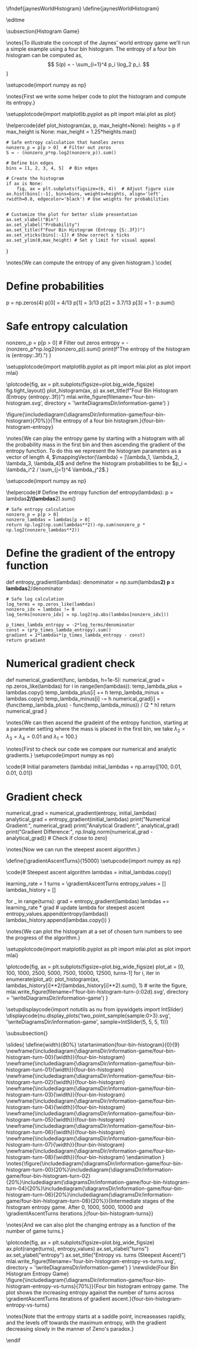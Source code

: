 \ifndef{jaynesWorldHistogram}
\define{jaynesWorldHistogram}

\editme

\subsection{Histogram Game}

\notes{To illustrate the concept of the Jaynes' world entropy game we'll run a simple example using a four bin histogram. The entropy of a four bin histogram can be computed as,
$$
S(p) = - \sum_{i=1}^4 p_i \log_2 p_i.
$$
}


\setupcode{import numpy as np}

\notes{First we write some helper code to plot the histogram and compute its entropy.}

\setupplotcode{import matplotlib.pyplot as plt
import mlai.plot as plot}

\helpercode{def plot_histogram(ax, p, max_height=None):
    heights = p
    if max_height is None:
        max_height = 1.25*heights.max()
    
    # Safe entropy calculation that handles zeros
    nonzero_p = p[p > 0]  # Filter out zeros
    S = - (nonzero_p*np.log2(nonzero_p)).sum()

    # Define bin edges
    bins = [1, 2, 3, 4, 5]  # Bin edges

    # Create the histogram
    if ax is None:
        fig, ax = plt.subplots(figsize=(6, 4))  # Adjust figure size 
    ax.hist(bins[:-1], bins=bins, weights=heights, align='left', rwidth=0.8, edgecolor='black') # Use weights for probabilities


    # Customize the plot for better slide presentation
    ax.set_xlabel("Bin")
    ax.set_ylabel("Probability")
    ax.set_title(f"Four Bin Histogram (Entropy {S:.3f})")
    ax.set_xticks(bins[:-1]) # Show correct x ticks
    ax.set_ylim(0,max_height) # Set y limit for visual appeal
}

\notes{We can compute the entropy of any given histogram.}
\code{
# Define probabilities
p = np.zeros(4)
p[0] = 4/13
p[1] = 3/13
p[2] = 3.7/13
p[3] = 1 - p.sum()

# Safe entropy calculation
nonzero_p = p[p > 0]  # Filter out zeros
entropy = - (nonzero_p*np.log2(nonzero_p)).sum()
print(f"The entropy of the histogram is {entropy:.3f}.")
}

\setupplotcode{import matplotlib.pyplot as plt
import mlai.plot as plot
import mlai}

\plotcode{fig, ax = plt.subplots(figsize=plot.big_wide_figsize)
fig.tight_layout()
plot_histogram(ax, p)
ax.set_title(f"Four Bin Histogram (Entropy {entropy:.3f})")
mlai.write_figure(filename='four-bin-histogram.svg', 
				  directory = '\writeDiagramsDir/information-game')
}

\figure{\includediagram{\diagramsDir/information-game/four-bin-histogram}{70%}}{The entropy of a four bin histogram.}{four-bin-histogram-entropy}

\notes{We can play the entropy game by starting with a histogram with all the probability mass in the first bin and then ascending the gradient of the entropy function. To do this we represent the histogram parameters as a vector of length 4, $\mappingVector{\lambda} = [\lambda_1, \lambda_2, \lambda_3, \lambda_4]$ and define the histogram probabilities to be $p_i = \lambda_i^2 / \sum_{j=1}^4 \lambda_j^2$.}

\setupcode{import numpy as np}

\helpercode{# Define the entropy function 
def entropy(lambdas):
    p = lambdas**2/(lambdas**2).sum()
    
    # Safe entropy calculation
    nonzero_p = p[p > 0]
    nonzero_lambdas = lambdas[p > 0]
    return np.log2(np.sum(lambdas**2))-np.sum(nonzero_p * np.log2(nonzero_lambdas**2))

# Define the gradient of the entropy function
def entropy_gradient(lambdas):
    denominator = np.sum(lambdas**2)
    p = lambdas**2/denominator
    
    # Safe log calculation
    log_terms = np.zeros_like(lambdas)
    nonzero_idx = lambdas != 0
    log_terms[nonzero_idx] = np.log2(np.abs(lambdas[nonzero_idx]))
    
    p_times_lambda_entropy = -2*log_terms/denominator
    const = (p*p_times_lambda_entropy).sum()
    gradient = 2*lambdas*(p_times_lambda_entropy - const)
    return gradient

# Numerical gradient check
def numerical_gradient(func, lambdas, h=1e-5):
    numerical_grad = np.zeros_like(lambdas)
    for i in range(len(lambdas)):
        temp_lambda_plus = lambdas.copy()
        temp_lambda_plus[i] += h
        temp_lambda_minus = lambdas.copy()
        temp_lambda_minus[i] -= h
        numerical_grad[i] = (func(temp_lambda_plus) - func(temp_lambda_minus)) / (2 * h)
    return numerical_grad
}

\notes{We can then ascend the gradeint of the entropy function, starting at a parameter setting where the mass is placed in the first bin, we take $\lambda_2 = \lambda_3 = \lambda_4 = 0.01$ and $\lambda_1 = 100$.}

\notes{First to check our code we compare our numerical and analytic gradients.}
\setupcode{import numpy as np}

\code{# Initial parameters (lambda)
initial_lambdas = np.array([100, 0.01, 0.01, 0.01])

# Gradient check
numerical_grad = numerical_gradient(entropy, initial_lambdas)
analytical_grad = entropy_gradient(initial_lambdas)
print("Numerical Gradient:", numerical_grad)
print("Analytical Gradient:", analytical_grad)
print("Gradient Difference:", np.linalg.norm(numerical_grad - analytical_grad))  # Check if close to zero}

\notes{Now we can run the steepest ascent algorithm.}

\define{\gradientAscentTurns}{15000}
\setupcode{import numpy as np}

\code{# Steepest ascent algorithm
lambdas = initial_lambdas.copy()

learning_rate = 1
turns = \gradientAscentTurns
entropy_values = []
lambdas_history = []

for _ in range(turns):
    grad = entropy_gradient(lambdas)
    lambdas += learning_rate * grad # update lambda for steepest ascent
    entropy_values.append(entropy(lambdas))
    lambdas_history.append(lambdas.copy())
}

\notes{We can plot the histogram at a set of chosen turn numbers to see the progress of the algorithm.}

\setupplotcode{import matplotlib.pyplot as plt
import mlai.plot as plot
import mlai}

\plotcode{fig, ax = plt.subplots(figsize=plot.big_wide_figsize)
plot_at = [0, 100, 1000, 2500, 5000, 7500, 10000, 12500, turns-1]
for i, iter in enumerate(plot_at):
    plot_histogram(ax, lambdas_history[i]**2/(lambdas_history[i]**2).sum(), 1)
    # write the figure,
    mlai.write_figure(filename=f'four-bin-histogram-turn-{i:02d}.svg', 
					  directory = '\writeDiagramsDir/information-game')
}

\setupdisplaycode{import notutils as nu
from ipywidgets import IntSlider}
\displaycode{nu.display_plots('two_point_sample{sample:0>3}.svg', 
                            '\writeDiagramsDir/information-game', 
							sample=IntSlider(5, 5, 5, 1))}
							

\subsubsection{}

\slides{
\define{width}{80%}
\startanimation{four-bin-histogram}{0}{9}
\newframe{\includediagram{\diagramsDir/information-game/four-bin-histogram-turn-00}{\width}}{four-bin-histogram}
\newframe{\includediagram{\diagramsDir/information-game/four-bin-histogram-turn-01}{\width}}{four-bin-histogram}
\newframe{\includediagram{\diagramsDir/information-game/four-bin-histogram-turn-02}{\width}}{four-bin-histogram}
\newframe{\includediagram{\diagramsDir/information-game/four-bin-histogram-turn-03}{\width}}{four-bin-histogram}
\newframe{\includediagram{\diagramsDir/information-game/four-bin-histogram-turn-04}{\width}}{four-bin-histogram}
\newframe{\includediagram{\diagramsDir/information-game/four-bin-histogram-turn-05}{\width}}{four-bin-histogram}
\newframe{\includediagram{\diagramsDir/information-game/four-bin-histogram-turn-06}{\width}}{four-bin-histogram}
\newframe{\includediagram{\diagramsDir/information-game/four-bin-histogram-turn-07}{\width}}{four-bin-histogram}
\newframe{\includediagram{\diagramsDir/information-game/four-bin-histogram-turn-08}{\width}}{four-bin-histogram}
\endanimation
}
\notes{\figure{\includediagram{\diagramsDir/information-game/four-bin-histogram-turn-00}{20%}\includediagram{\diagramsDir/information-game/four-bin-histogram-turn-02}{20%}\includediagram{\diagramsDir/information-game/four-bin-histogram-turn-04}{20%}\includediagram{\diagramsDir/information-game/four-bin-histogram-turn-06}{20%}\includediagram{\diagramsDir/information-game/four-bin-histogram-turn-08}{20%}}{Intermediate stages of the histogram entropy game. After 0, 1000, 5000, 10000 and \gradientAscentTurns iterations.}{four-bin-histogram-turns}}

\notes{And we can also plot the changing entropy as a function of the number of game turns.}

\plotcode{fig, ax = plt.subplots(figsize=plot.big_wide_figsize)
ax.plot(range(turns), entropy_values)
ax.set_xlabel("turns")
ax.set_ylabel("entropy")
ax.set_title("Entropy vs. turns (Steepest Ascent)")
mlai.write_figure(filename='four-bin-histogram-entropy-vs-turns.svg', 
				  directory = '\writeDiagramsDir/information-game')
}
\newslide{Four Bin Histogram Entropy Game}
\figure{\includediagram{\diagramsDir/information-game/four-bin-histogram-entropy-vs-turns}{70%}}{Four bin histogram entropy game. The plot shows the increasing entropy against the number of turns across \gradientAscentTurns iterations of gradient ascent.}{four-bin-histogram-entropy-vs-turns}

\notes{Note that the entropy starts at a saddle point, increaseases rapidly, and the levels off towards the maximum entropy, with the gradient decreasing slowly in the manner of Zeno's paradox.}

\endif
